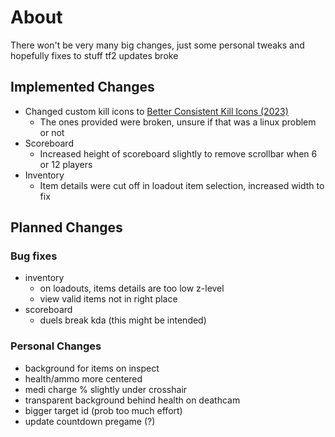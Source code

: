 # About
There won't be very many big changes, just some personal tweaks and hopefully fixes to stuff tf2 updates broke

## Implemented Changes
- Changed custom kill icons to [Better Consistent Kill Icons (2023)](https://gamebanana.com/mods/406361)
    - The ones provided were broken, unsure if that was a linux problem or not
- Scoreboard
    - Increased height of scoreboard slightly to remove scrollbar when 6 or 12 players
- Inventory
    - Item details were cut off in loadout item selection, increased width to fix

## Planned Changes
### Bug fixes
- inventory
    - on loadouts, items details are too low z-level
    - view valid items not in right place
- scoreboard
    - duels break kda (this might be intended)


### Personal Changes
- background for items on inspect
- health/ammo more centered
- medi charge % slightly under crosshair
- transparent background behind health on deathcam
- bigger target id (prob too much effort)
- update countdown pregame (?)
